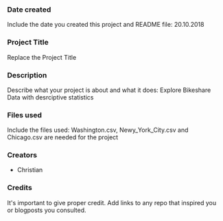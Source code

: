 ### Date created
Include the date you created this project and README file: 20.10.2018

### Project Title
Replace the Project Title

### Description
Describe what your project is about and what it does: 
Explore Bikeshare Data with desrciptive statistics

### Files used
Include the files used:
Washington.csv, Newy_York_City.csv and Chicago.csv are needed for the project

### Creators

* Christian

### Credits
It's important to give proper credit. Add links to any repo that inspired you or blogposts you consulted.

